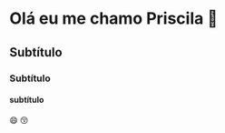# Olá eu me chamo Priscila 👋
## Subtítulo
### Subtítulo
#### subtítulo

:smile:
:kissing_closed_eyes:

<!--
**Priscilauzumaki/Priscilauzumaki** is a ✨ _special_ ✨ repository because its `README.md` (this file) appears on your GitHub profile.

Here are some ideas to get you started:

- 🔭 I’m currently working on ...
- 🌱 I’m currently learning ...
- 👯 I’m looking to collaborate on ...
- 🤔 I’m looking for help with ...
- 💬 Ask me about ...
- 📫 How to reach me: ...
- 😄 Pronouns: ...
- ⚡ Fun fact: ...
-->
